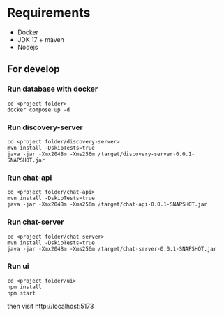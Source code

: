 # Requirements
- Docker
- JDK 17 + maven
- Nodejs
## For develop
### Run database with docker
```
cd <project folder>
docker compose up -d
```
### Run discovery-server
```
cd <project folder/discovery-server>
mvn install -DskipTests=true
java -jar -Xmx2048m -Xms256m /target/discovery-server-0.0.1-SNAPSHOT.jar
```
### Run chat-api
```
cd <project folder/chat-api>
mvn install -DskipTests=true
java -jar -Xmx2048m -Xms256m /target/chat-api-0.0.1-SNAPSHOT.jar
```
### Run chat-server
```
cd <project folder/chat-server>
mvn install -DskipTests=true
java -jar -Xmx2048m -Xms256m /target/chat-server-0.0.1-SNAPSHOT.jar
```
### Run ui
```
cd <project folder/ui>
npm install
npm start
```
then visit http://localhost:5173